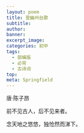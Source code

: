 ```yaml
---
layout: poem
title: 登幽州台歌
subtitle: 
author: 
banner: 
excerpt_image: 
categories: 初中
tags:
  - 部编版
  - 必背
  - 古诗词
top: 
meta: Springfield
---
```


唐·陈子昂

前不见古人，后不见来者。

念天地之悠悠，独怆然而涕下。